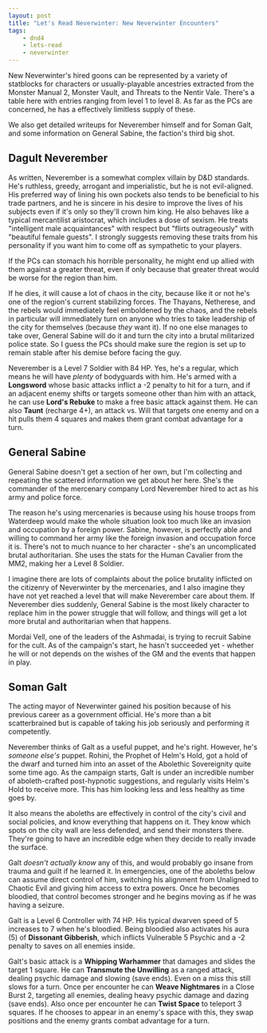 ```yaml
---
layout: post
title: "Let's Read Neverwinter: New Neverwinter Encounters"
tags:
    - dnd4
    - lets-read
    - neverwinter
---
```


New Neverwinter's hired goons can be represented by a variety of statblocks for
characters or usually-playable ancestries extracted from the Monster Manual 2,
Monster Vault, and Threats to the Nentir Vale. There's a table here with entries
ranging from level 1 to level 8. As far as the PCs are concerned, he has a
effectively limitless supply of these.

We also get detailed writeups for Neverember himself and for Soman Galt, and
some information on General Sabine, the faction's third big shot.

## Dagult Neverember

As written, Neverember is a somewhat complex villain by D&D standards. He's
ruthless, greedy, arrogant and imperialistic, but he is not evil-aligned. His
preferred way of lining his own pockets also tends to be beneficial to his trade
partners, and he is sincere in his desire to improve the lives of his subjects
even if it's only so they'll crown him king. He also behaves like a typical
mercantilist aristocrat, which includes a dose of sexism. He treats "intelligent
male acquaintances" with respect but "flirts outrageously" with "beautiful
female guests". I strongly suggests removing these traits from his personality
if you want him to come off as sympathetic to your players.

If the PCs can stomach his horrible personality, he might end up allied with
them against a greater threat, even if only because that greater threat would be
worse for the region than him.

If he dies, it will cause a lot of chaos in the city, because like it or not
he's one of the region's current stabilizing forces. The Thayans, Netherese, and
the rebels would immediately feel emboldened by the chaos, and the rebels in
particular will immediately turn on anyone who tries to take leadership of the
city for themselves (because _they_ want it). If no one else manages to take
over, General Sabine will do it and turn the city into a brutal militarized
police state. So I guess the PCs should make sure the region is set up to remain
stable after his demise before facing the guy.

Neverember is a Level 7 Soldier with 84 HP. Yes, he's a regular, which means he
will have _plenty_ of bodyguards with him. He's armed with a **Longsword** whose
basic attacks inflict a -2 penalty to hit for a turn, and if an adjacent enemy
shifts or targets someone other than him with an attack, he can use **Lord's
Rebuke** to make a free basic attack against them. He can also **Taunt**
(recharge 4+), an attack vs. Will that targets one enemy and on a hit pulls them
4 squares and makes them grant combat advantage for a turn.

## General Sabine

General Sabine doesn't get a section of her own, but I'm collecting and
repeating the scattered information we get about her here. She's the commander
of the mercenary company Lord Neverember hired to act as his army and police
force.

The reason he's using mercenaries is because using his house troops from
Waterdeep would make the whole situation look too much like an invasion and
occupation by a foreign power. Sabine, however, is perfectly able and willing to
command her army like the foreign invasion and occupation force it is. There's
not to much nuance to her character - she's an uncomplicated brutal
authoritarian. She uses the stats for the Human Cavalier from the MM2, making
her a Level 8 Soldier.

I imagine there are lots of complaints about the police brutality inflicted on
the citizenry of Neverwinter by the mercenaries, and I also imagine they have
not yet reached a level that will make Neverember care about them. If Neverember
dies suddenly, General Sabine is the most likely character to replace him in the
power struggle that will follow, and things will get a lot more brutal and
authoritarian when that happens.

Mordai Vell, one of the leaders of the Ashmadai, is trying to recruit Sabine for
the cult. As of the campaign's start, he hasn't succeeded yet - whether he will
or not depends on the wishes of the GM and the events that happen in play.

## Soman Galt

The acting mayor of Neverwinter gained his position because of his previous
career as a government official. He's more than a bit scatterbrained but is
capable of taking his job seriously and performing it competently.

Neverember thinks of Galt as a useful puppet, and he's right. However, he's
_someone else's_ puppet. Rohini, the Prophet of Helm's Hold, got a hold of the
dwarf and turned him into an asset of the Abolethic Sovereignity quite some time
ago. As the campaign starts, Galt is under an incredible number of
aboleth-crafted post-hypnotic suggestions, and regularly visits Helm's Hold to
receive more. This has him looking less and less healthy as time goes by.

It also means the aboleths are effectively in control of the city's civil and
social policies, and know everything that happens on it. They know which spots
on the city wall are less defended, and send their monsters there. They're going
to have an incredible edge when they decide to really invade the surface.

Galt _doesn't actually know_ any of this, and would probably go insane from
trauma and guilt if he learned it. In emergencies, one of the aboleths below can
assume direct control of him, switching his alignment from Unaligned to Chaotic
Evil and giving him access to extra powers. Once he becomes bloodied, that
control becomes stronger and he begins moving as if he was having a seizure.

Galt is a Level 6 Controller with 74 HP. His typical dwarven speed of 5
increases to 7 when he's bloodied. Being bloodied also activates his aura (5) of
**Dissonant Gibberish**, which inflicts Vulnerable 5 Psychic and a -2 penalty to
saves on all enemies inside.

Galt's basic attack is a **Whipping Warhammer** that damages and slides the
target 1 square. He can **Transmute the Unwilling** as a ranged attack, dealing
psychic damage and slowing (save ends). Even on a miss this still slows for a
turn. Once per encounter he can **Weave Nightmares** in a Close Burst 2,
targeting all enemies, dealing heavy psychic damage and dazing (save ends). Also
once per encounter he can **Twist Space** to teleport 3 squares. If he chooses
to appear in an enemy's space with this, they swap positions and the enemy
grants combat advantage for a turn.
